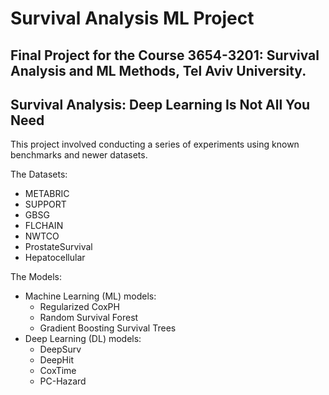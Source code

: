 # Survival Analysis ML Project #
## Final Project for the Course 3654-3201: Survival Analysis and ML Methods, Tel Aviv University. ##

## Survival Analysis: Deep Learning Is Not All You Need ##
This project involved conducting a series of experiments using known benchmarks and newer datasets.

The Datasets:
* METABRIC
* SUPPORT
* GBSG
* FLCHAIN
* NWTCO
* ProstateSurvival
* Hepatocellular


The Models:
* Machine Learning (ML) models:
  * Regularized CoxPH
  * Random Survival Forest
  * Gradient Boosting Survival Trees
* Deep Learning (DL) models:
  * DeepSurv
  * DeepHit
  * CoxTime
  * PC-Hazard
